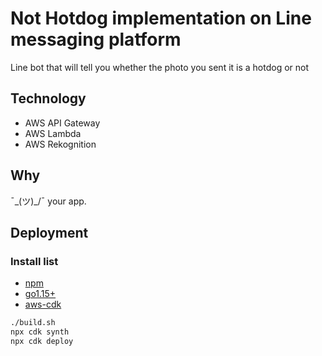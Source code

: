 # Not Hotdog implementation on Line messaging platform

Line bot that will tell you whether the photo you sent it is a hotdog or not

## Technology

- AWS API Gateway
- AWS Lambda
- AWS Rekognition

## Why
¯\_(ツ)_/¯
 your app.

## Deployment

### Install list
- [npm](https://www.npmjs.com/)
- [go1.15+](https://golang.org/doc/install)
- [aws-cdk](https://aws.amazon.com/cdk/)

```bash
./build.sh
npx cdk synth
npx cdk deploy
```
